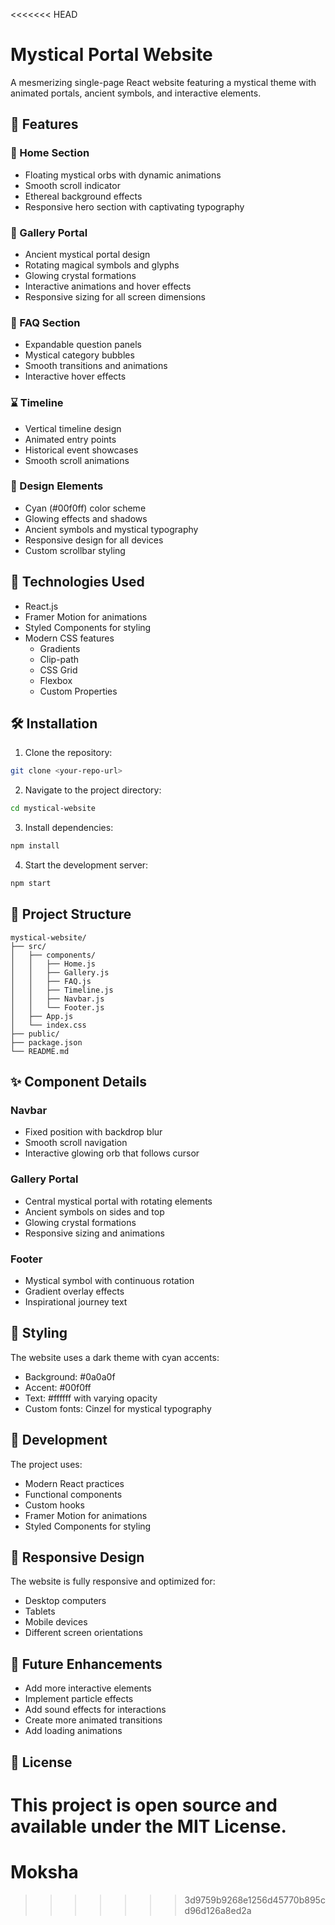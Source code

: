 <<<<<<< HEAD
# Mystical Portal Website

A mesmerizing single-page React website featuring a mystical theme with animated portals, ancient symbols, and interactive elements.

## 🌟 Features

### 🏰 Home Section
- Floating mystical orbs with dynamic animations
- Smooth scroll indicator
- Ethereal background effects
- Responsive hero section with captivating typography

### 🔮 Gallery Portal
- Ancient mystical portal design
- Rotating magical symbols and glyphs
- Glowing crystal formations
- Interactive animations and hover effects
- Responsive sizing for all screen dimensions

### 📜 FAQ Section
- Expandable question panels
- Mystical category bubbles
- Smooth transitions and animations
- Interactive hover effects

### ⌛ Timeline
- Vertical timeline design
- Animated entry points
- Historical event showcases
- Smooth scroll animations

### 🎨 Design Elements
- Cyan (#00f0ff) color scheme
- Glowing effects and shadows
- Ancient symbols and mystical typography
- Responsive design for all devices
- Custom scrollbar styling

## 🚀 Technologies Used

- React.js
- Framer Motion for animations
- Styled Components for styling
- Modern CSS features
  - Gradients
  - Clip-path
  - CSS Grid
  - Flexbox
  - Custom Properties

## 🛠️ Installation

1. Clone the repository:
```bash
git clone <your-repo-url>
```

2. Navigate to the project directory:
```bash
cd mystical-website
```

3. Install dependencies:
```bash
npm install
```

4. Start the development server:
```bash
npm start
```

## 🎯 Project Structure

```
mystical-website/
├── src/
│   ├── components/
│   │   ├── Home.js
│   │   ├── Gallery.js
│   │   ├── FAQ.js
│   │   ├── Timeline.js
│   │   ├── Navbar.js
│   │   └── Footer.js
│   ├── App.js
│   └── index.css
├── public/
├── package.json
└── README.md
```

## ✨ Component Details

### Navbar
- Fixed position with backdrop blur
- Smooth scroll navigation
- Interactive glowing orb that follows cursor

### Gallery Portal
- Central mystical portal with rotating elements
- Ancient symbols on sides and top
- Glowing crystal formations
- Responsive sizing and animations

### Footer
- Mystical symbol with continuous rotation
- Gradient overlay effects
- Inspirational journey text

## 🎨 Styling

The website uses a dark theme with cyan accents:
- Background: #0a0a0f
- Accent: #00f0ff
- Text: #ffffff with varying opacity
- Custom fonts: Cinzel for mystical typography

## 🔧 Development

The project uses:
- Modern React practices
- Functional components
- Custom hooks
- Framer Motion for animations
- Styled Components for styling

## 📱 Responsive Design

The website is fully responsive and optimized for:
- Desktop computers
- Tablets
- Mobile devices
- Different screen orientations

## 🌟 Future Enhancements

- Add more interactive elements
- Implement particle effects
- Add sound effects for interactions
- Create more animated transitions
- Add loading animations

## 📄 License

This project is open source and available under the MIT License.
=======
# Moksha
>>>>>>> 3d9759b9268e1256d45770b895cd96d126a8ed2a
